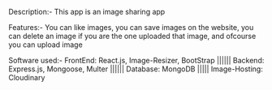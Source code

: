 Description:- This app is an image sharing app

Features:- You can like images, you can save images on the website, you can delete an image if you are the one uploaded that image, and ofcourse you can upload image

Software used:- FrontEnd: React.js, Image-Resizer, BootStrap ||||||  Backend: Express.js, Mongoose, Multer |||||| Database: MongoDB ||||| Image-Hosting: Cloudinary 
